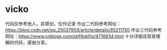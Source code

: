 # vicko
代码仅参考他人，非原创，仅作记录
作业二代码参考网址：https://blog.csdn.net/qq_25037903/article/details/85211750
作业三代码参考网址：https://www.cnblogs.com/xbf9xbf/p/4716834.html
十分详细且容易理解的代码，感谢分享。
